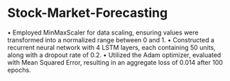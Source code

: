 # Stock-Market-Forecasting
• Employed MinMaxScaler for data scaling, ensuring values were transformed into a normalized range between 0 and 1.
• Constructed a recurrent neural network with 4 LSTM layers, each containing 50 units, along with a dropout rate of 0.2.
• Utilized the Adam optimizer, evaluated with Mean Squared Error, resulting in an aggregate loss of 0.014 after 100 epochs.
